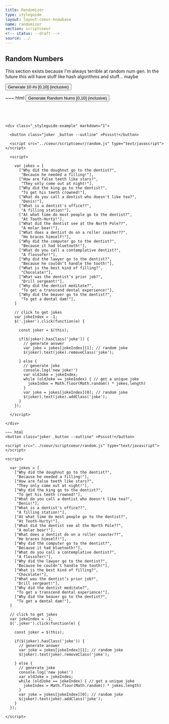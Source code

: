 ```yaml
---
title: Randomizer
type: styleguide
layout: layout-coeur-knowbase
name: randomizer
section: scriptcoeur
<!-- status: --draft -->
source: ../
---
```


<main markdown="1">

## Random Numbers

This section exists because I'm always terrible at random num gen. In the future this will have stuff like hash algorithms and stuff... maybe

<div class="_styleguide-example" markdown="1">
  
  <button class="random-btn _button --outline" >Generate 10 #s [0,10] (inclusive)</button>

  <div class="random"></div>

  <script src="../coeur/scriptcoeur/random.js" type="text/javascript"></script>
  <script>

    $('.random-btn').on('click', function() {

      target = $('.random');
      target.html(`${target.html()} <div>`);
      for (i=0; i<10; i++) {
        target.html(`${target.html()} ${getRandom(10, 0)}`);
      }
      target.html(`${target.html()} </div>`);
    });

  </script>

</div>
~~~ html
<button class="random-btn _button --outline" >Generate Random Nums [0,10] (inclusive)</button>
  <div class="random"></div>

<script src="../coeur/scriptcoeur/random.js" type="text/javascript"></script>
<script>

  $('.random-btn').on('click', function() {

    target = $('.random');
    target.html(`${target.html()} <div>`);
    for (i=0; i<10; i++) {
      target.html(`${target.html()} ${getRandom(10, 0)}`);
    }
    target.html(`${target.html()} </div>`);
  });

</script>
~~~




<div class="_styleguide-example" markdown="1">
  
  <button class="joker _button --outline" >Psssst!</button>

  <script src="../coeur/scriptcoeur/random.js" type="text/javascript"></script>

  <script>

    var jokes = [
      ["Why did the doughnut go to the dentist?",
       "Because he needed a filling!"],
      ["How are false teeth like stars?",
       "They only come out at night!"],
      ["Why did the king go to the dentist?",
       "To get his teeth crowned!"],
      ["What do you call a dentist who doesn't like tea?",
       "Denis!"],
      ["What is a dentist's office??",
       "A filling station!"],
      ["At what time do most people go to the dentist?",
       "At Tooth-Hurty!"],
      ["What did the dentist see at the North Pole??",
       "A molar bear!"],
      ["What does a dentist do on a roller coaster??",
       "He braces himself!"],
      ["Why did the computer go to the dentist?",
       "Because it had bluetooth!"],
      ["What do you call a contemplative dentist?",
       "A flossofer!"],
      ["Why did the lawyer go to the dentist?",
       "Because he couldn’t handle the tooth!"],
      ["What is the best kind of filling?",
       "Chocolate!"],
      ["What was the dentist’s prior job?",
       "Drill sergeant!"],
      ["Why did the dentist meditate?",
       "To get a transcend dental experience!"],
      ["Why did the beaver go to the dentist?",
       "To get a dental dam!"],
    ]

    // click to get jokes
    var jokeIndex = -1;
    $('.joker').click(function(e) {

      const joker = $(this);

      if($(joker).hasClass('joke')) {
        // generate answer
        var joke = jokes[jokeIndex][1]; // random joke
        $(joker).text(joke).removeClass('joke');

      } else {
        // generate joke
        console.log('new joke!')
        var oldJoke = jokeIndex;
        while (oldJoke == jokeIndex) { // get a unique joke
          jokeIndex = Math.floor(Math.random() * jokes.length)
        } 
        var joke = jokes[jokeIndex][0]; // random joke
        $(joker).text(joke).addClass('joke');
      }
    });

  </script>

</div>

~~~ html
<button class="joker _button --outline" >Psssst!</button>

<script src="../coeur/scriptcoeur/random.js" type="text/javascript"></script>

<script>

  var jokes = [
    ["Why did the doughnut go to the dentist?",
     "Because he needed a filling!"],
    ["How are false teeth like stars?",
     "They only come out at night!"],
    ["Why did the king go to the dentist?",
     "To get his teeth crowned!"],
    ["What do you call a dentist who doesn't like tea?",
     "Denis!"],
    ["What is a dentist's office??",
     "A filling station!"],
    ["At what time do most people go to the dentist?",
     "At Tooth-Hurty!"],
    ["What did the dentist see at the North Pole??",
     "A molar bear!"],
    ["What does a dentist do on a roller coaster??",
     "He braces himself!"],
    ["Why did the computer go to the dentist?",
     "Because it had bluetooth!"],
    ["What do you call a contemplative dentist?",
     "A flossofer!"],
    ["Why did the lawyer go to the dentist?",
     "Because he couldn’t handle the tooth!"],
    ["What is the best kind of filling?",
     "Chocolate!"],
    ["What was the dentist’s prior job?",
     "Drill sergeant!"],
    ["Why did the dentist meditate?",
     "To get a transcend dental experience!"],
    ["Why did the beaver go to the dentist?",
     "To get a dental dam!"],
  ]

  // click to get jokes
  var jokeIndex = -1;
  $('.joker').click(function(e) {

    const joker = $(this);

    if($(joker).hasClass('joke')) {
      // generate answer
      var joke = jokes[jokeIndex][1]; // random joke
      $(joker).text(joke).removeClass('joke');

    } else {
      // generate joke
      console.log('new joke!')
      var oldJoke = jokeIndex;
      while (oldJoke == jokeIndex) { // get a unique joke
        jokeIndex = Math.floor(Math.random() * jokes.length)
      } 
      var joke = jokes[jokeIndex][0]; // random joke
      $(joker).text(joke).addClass('joke');
    }
  });

</script>
~~~

</main>